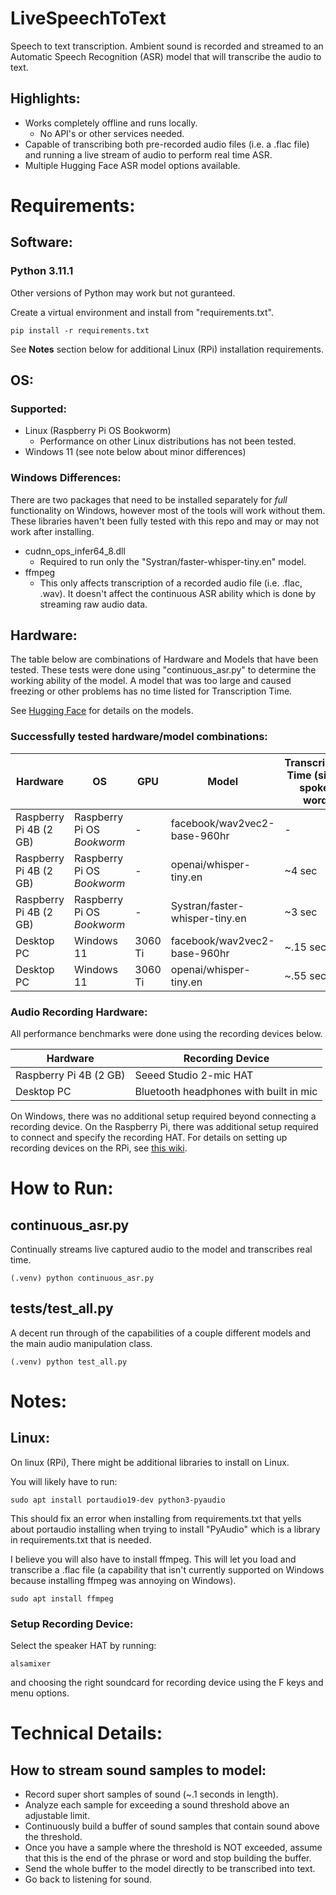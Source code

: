 # LiveSpeechToText
Speech to text transcription. Ambient sound is recorded and streamed to an Automatic Speech Recognition (ASR) model that will transcribe the audio to text. 

## Highlights:
* Works completely offline and runs locally.
   * No API's or other services needed.
* Capable of transcribing both pre-recorded audio files (i.e. a .flac file) and running a live stream of audio to perform real time ASR.
* Multiple Hugging Face ASR model options available.

# Requirements:

## Software:

### Python 3.11.1
Other versions of Python may work but not guranteed.

Create a virtual environment and install from "requirements.txt".
```
pip install -r requirements.txt
```

See **Notes** section below for additional Linux (RPi) installation requirements. 

## OS:

### Supported:
* Linux (Raspberry Pi OS Bookworm)
   * Performance on other Linux distributions has not been tested.
* Windows 11 (see note below about minor differences)
 
### Windows Differences:
There are two packages that need to be installed separately for *full* functionality on Windows, however most of the tools will work without them. These libraries haven't been fully tested with this repo and may or may not work after installing.
* cudnn_ops_infer64_8.dll
  * Required to run only the "Systran/faster-whisper-tiny.en" model.
* ffmpeg
  * This only affects transcription of a recorded audio file (i.e. .flac, .wav). It doesn't affect the continuous ASR ability which is done by streaming raw audio data. 

## Hardware:
The table below are combinations of Hardware and Models that have been tested. These tests were done using "continuous_asr.py" to determine the working ability of the model. A model that was too large and caused freezing or other problems has no time listed for Transcription Time.

See [Hugging Face](https://huggingface.co/models?pipeline_tag=automatic-speech-recognition&sort=downloads) for details on the models.

### Successfully tested hardware/model combinations:
| Hardware | OS | GPU | Model | Transcription Time (single spoken word) |
|-|-|-|-|-|
| Raspberry Pi 4B (2 GB) | Raspberry Pi OS *Bookworm* | - | facebook/wav2vec2-base-960hr | - |
| Raspberry Pi 4B (2 GB) | Raspberry Pi OS *Bookworm* | - | openai/whisper-tiny.en | ~4 sec |
| Raspberry Pi 4B (2 GB) | Raspberry Pi OS *Bookworm* | - | Systran/faster-whisper-tiny.en | ~3 sec |
| Desktop PC | Windows 11 | 3060 Ti | facebook/wav2vec2-base-960hr | ~.15 sec |
| Desktop PC | Windows 11 | 3060 Ti | openai/whisper-tiny.en | ~.55 sec |

### Audio Recording Hardware:
All performance benchmarks were done using the recording devices below.

| Hardware | Recording Device |
|-|-|
| Raspberry Pi 4B (2 GB) | Seeed Studio 2-mic HAT |
| Desktop PC | Bluetooth headphones with built in mic |

On Windows, there was no additional setup required beyond connecting a recording device. On the Raspberry Pi, there was additional setup required to connect and specify the recording HAT. For details on setting up recording devices on the RPi, see [this wiki](https://github.com/EricApgar/HowToRaspberryPi/wiki).

# How to Run:
## continuous_asr.py
Continually streams live captured audio to the model and transcribes real time.

```
(.venv) python continuous_asr.py
```

## tests/test_all.py
A decent run through of the capabilities of a couple different models and the main audio manipulation class.
```
(.venv) python test_all.py
```

# Notes:

## Linux:
On linux (RPi), There might be additional libraries to install on Linux.

You will likely have to run:
```
sudo apt install portaudio19-dev python3-pyaudio
```

This should fix an error when installing from requirements.txt that yells about portaudio installing when trying to install "PyAudio" which is a library in requirements.txt that is needed.

I believe you will also have to install ffmpeg. This will let you load and transcribe a .flac file (a capability that isn't currently supported on Windows because installing ffmpeg was annoying on Windows).
```
sudo apt install ffmpeg
```

### Setup Recording Device:
Select the speaker HAT by running:
```
alsamixer
```
and choosing the right soundcard for recording device using the F keys and menu options.

# Technical Details:

## How to stream sound samples to model:

* Record super short samples of sound (~.1 seconds in length).
* Analyze each sample for exceeding a sound threshold above an adjustable limit.
* Continuously build a buffer of sound samples that contain sound above the threshold.
* Once you have a sample where the threshold is NOT exceeded, assume that this is the end of the phrase or word and stop building the buffer.
* Send the whole buffer to the model directly to be transcribed into text.
* Go back to listening for sound.
